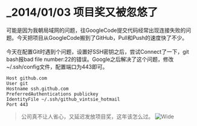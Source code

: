 # _2014/01/03 项目奖又被忽悠了
可能是因为我朝局域网的问题，往GoogleCode提交代码经常出现连接失败的问题。今天把项目从GoogleCode搬到了GitHub，Pull和Push的速度快了不少。<br>    
今天在配置Git时遇到个问题，设置好SSH密钥之后，尝试Connect了一下，git bash报bad file number:22的错误。Google之后解决了这个问题，修改~/.ssh/config文件，配置端口为443即可。
    
    Host github.com
    User git
    Hostname ssh.github.com
    PreferredAuthentications publickey
    IdentityFile ~/.ssh/github_vintsie_hotmail
    Port 443

>公司真不让人省心，又延迟发放项目奖，这年该怎么过。
![Wide](http://if-not-false-then-true.u.qiniudn.com/file/images/if-not-false-then-true-pic.jpg)
